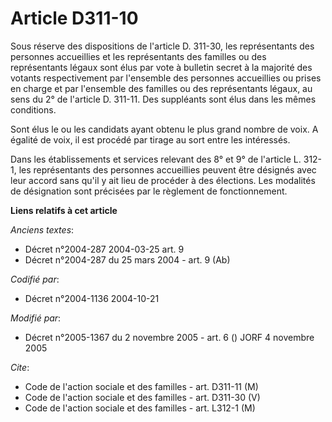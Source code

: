 # Article D311-10

Sous réserve des dispositions de l'article D. 311-30, les représentants des personnes accueillies et les représentants des
familles ou des représentants légaux sont élus par vote à bulletin secret à la majorité des votants respectivement par
l'ensemble des personnes accueillies ou prises en charge et par l'ensemble des familles ou des représentants légaux, au sens
du 2° de l'article D. 311-11. Des suppléants sont élus dans les mêmes conditions.

Sont élus le ou les candidats ayant obtenu le plus grand nombre de voix. A égalité de voix, il est procédé par tirage au sort
entre les intéressés.

Dans les établissements et services relevant des 8° et 9° de l'article L. 312-1, les représentants des personnes accueillies
peuvent être désignés avec leur accord sans qu'il y ait lieu de procéder à des élections. Les modalités de désignation sont
précisées par le règlement de fonctionnement.

**Liens relatifs à cet article**

_Anciens textes_:

  - Décret n°2004-287 2004-03-25 art. 9
  - Décret n°2004-287 du 25 mars 2004 - art. 9 (Ab)

_Codifié par_:

  - Décret n°2004-1136 2004-10-21

_Modifié par_:

  - Décret n°2005-1367 du 2 novembre 2005 - art. 6 () JORF 4 novembre 2005

_Cite_:

  - Code de l'action sociale et des familles - art. D311-11 (M)
  - Code de l'action sociale et des familles - art. D311-30 (V)
  - Code de l'action sociale et des familles - art. L312-1 (M)
